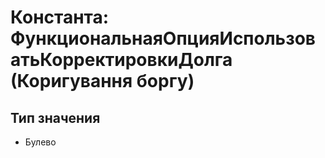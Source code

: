﻿# Константа: ФункциональнаяОпцияИспользоватьКорректировкиДолга (Коригування боргу)

## Тип значения

- Булево


